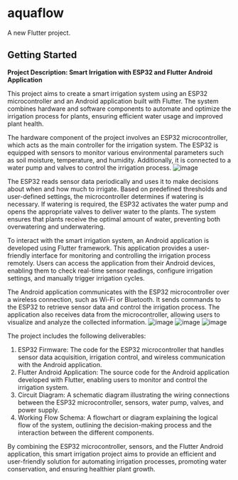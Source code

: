 # aquaflow

A new Flutter project.

## Getting Started

**Project Description: Smart Irrigation with ESP32 and Flutter Android Application**

This project aims to create a smart irrigation system using an ESP32 microcontroller and an Android application built with Flutter. The system combines hardware and software components to automate and optimize the irrigation process for plants, ensuring efficient water usage and improved plant health.

The hardware component of the project involves an ESP32 microcontroller, which acts as the main controller for the irrigation system. The ESP32 is equipped with sensors to monitor various environmental parameters such as soil moisture, temperature, and humidity. Additionally, it is connected to a water pump and valves to control the irrigation process.
![image](https://github.com/simm36465/Smart-irrigation/assets/35069798/7528a830-c07f-40c9-8750-9b9b1f62f4ac)


The ESP32 reads sensor data periodically and uses it to make decisions about when and how much to irrigate. Based on predefined thresholds and user-defined settings, the microcontroller determines if watering is necessary. If watering is required, the ESP32 activates the water pump and opens the appropriate valves to deliver water to the plants. The system ensures that plants receive the optimal amount of water, preventing both overwatering and underwatering.

To interact with the smart irrigation system, an Android application is developed using Flutter framework. This application provides a user-friendly interface for monitoring and controlling the irrigation process remotely. Users can access the application from their Android devices, enabling them to check real-time sensor readings, configure irrigation settings, and manually trigger irrigation cycles.

The Android application communicates with the ESP32 microcontroller over a wireless connection, such as Wi-Fi or Bluetooth. It sends commands to the ESP32 to retrieve sensor data and control the irrigation process. The application also receives data from the microcontroller, allowing users to visualize and analyze the collected information.
![image](https://github.com/simm36465/Smart-irrigation/assets/35069798/fe2c90e7-e857-427d-94a0-91b6faa742f5)
![image](https://github.com/simm36465/Smart-irrigation/assets/35069798/256fea24-81cd-4f2a-a0b8-16cdb813356b)
![image](https://github.com/simm36465/Smart-irrigation/assets/35069798/61787532-90a6-4016-8b81-fe8231497251)


The project includes the following deliverables:

1. ESP32 Firmware: The code for the ESP32 microcontroller that handles sensor data acquisition, irrigation control, and wireless communication with the Android application.
2. Flutter Android Application: The source code for the Android application developed with Flutter, enabling users to monitor and control the irrigation system.
3. Circuit Diagram: A schematic diagram illustrating the wiring connections between the ESP32 microcontroller, sensors, water pump, valves, and power supply.
4. Working Flow Schema: A flowchart or diagram explaining the logical flow of the system, outlining the decision-making process and the interaction between the different components.

By combining the ESP32 microcontroller, sensors, and the Flutter Android application, this smart irrigation project aims to provide an efficient and user-friendly solution for automating irrigation processes, promoting water conservation, and ensuring healthier plant growth.

